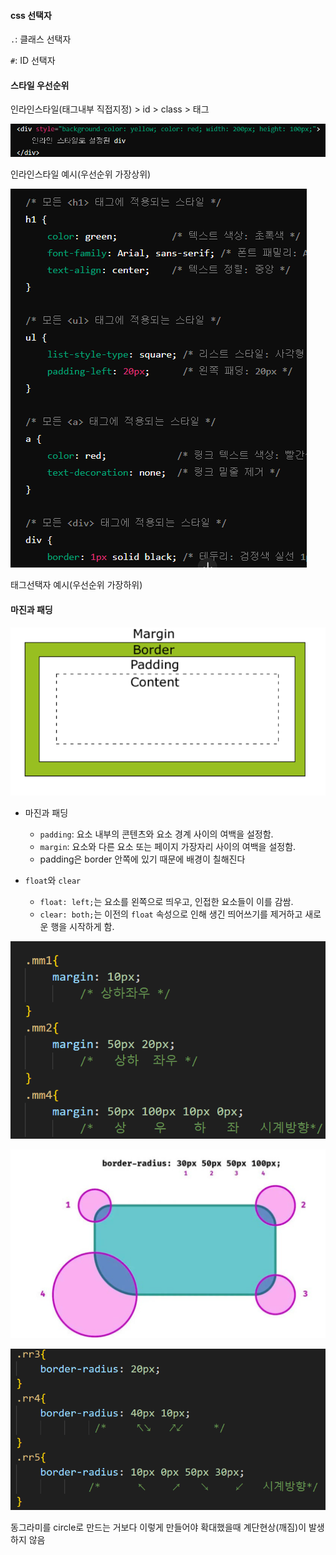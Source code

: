 <h4> css 선택자 </h4>

`.`: 클래스 선택자

`#`: ID 선택자





<h4>스타일 우선순위</h4>

인라인스타일(태그내부 직접지정) > id > class > 태그



![image-20240801152620069](\images\2024-08-01-div\image-20240801152620069.png)

<p style=font-size:14px>인라인스타일 예시(우선순위 가장상위) </p>



![image-20240801152703456](\images\2024-08-01-div\image-20240801152703456.png)

<p style=font-size:14px>태그선택자 예시(우선순위 가장하위) </p>





<h4>마진과 패딩</h4>

![image-20240801153516904](\images\2024-08-01-div\image-20240801153516904.png)



- 마진과 패딩

  - `padding`: 요소 내부의 콘텐츠와 요소 경계 사이의 여백을 설정함.
  - `margin`: 요소와 다른 요소 또는 페이지 가장자리 사이의 여백을 설정함.
  - padding은 border 안쪽에 있기 때문에 배경이 칠해진다

- `float`와 `clear`

  - `float: left;`는 요소를 왼쪽으로 띄우고, 인접한 요소들이 이를 감쌈.
  - `clear: both;`는 이전의 `float` 속성으로 인해 생긴 띄어쓰기를 제거하고 새로운 행을 시작하게 함.

  

![image-20240801161716393](\images\2024-08-01-div\image-20240801161716393.png)





![image-20240801161752740](\images\2024-08-01-div\image-20240801161752740.png)

![image-20240801161856967](\images\2024-08-01-div\image-20240801161856967.png)

<p style=font-size: 13px>동그라미를 circle로 만드는 거보다 이렇게 만들어야 확대했을때 계단현상(깨짐)이 발생하지 않음 </p>

​        

